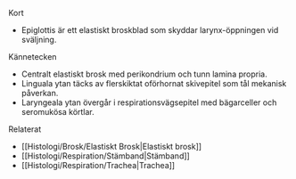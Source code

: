 Kort
- Epiglottis är ett elastiskt broskblad som skyddar larynx-öppningen vid sväljning.

Kännetecken
- Centralt elastiskt brosk med perikondrium och tunn lamina propria.
- Linguala ytan täcks av flerskiktat oförhornat skivepitel som tål mekanisk påverkan.
- Laryngeala ytan övergår i respirationsvägsepitel med bägarceller och seromukösa körtlar.

Relaterat
- [[Histologi/Brosk/Elastiskt Brosk|Elastiskt brosk]]
- [[Histologi/Respiration/Stämband|Stämband]]
- [[Histologi/Respiration/Trachea|Trachea]]

